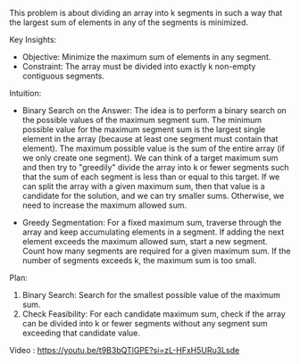 This problem is about dividing an array into k segments in such a way that the largest sum of elements in any of the segments is minimized.

Key Insights:
 - Objective: Minimize the maximum sum of elements in any segment.
 - Constraint: The array must be divided into exactly k non-empty contiguous segments.

Intuition: 
 - Binary Search on the Answer: The idea is to perform a binary search on the possible values of the maximum segment sum. The minimum possible   value for the maximum segment sum is the largest single element in the array (because at least one segment must contain that element). The maximum possible value is the sum of the entire array (if we only create one segment). We can think of a target maximum sum and then try to "greedily" divide the array into k or fewer segments such that the sum of each segment is less than or equal to this target. If we can split the array with a given maximum sum, then that value is a candidate for the solution, and we can try smaller sums. Otherwise, we need to increase the maximum allowed sum.

 - Greedy Segmentation: For a fixed maximum sum, traverse through the array and keep accumulating elements in a segment. If adding the next element exceeds the maximum allowed sum, start a new segment. Count how many segments are required for a given maximum sum. If the number of segments exceeds k, the maximum sum is too small.

Plan: 
1. Binary Search: Search for the smallest possible value of the maximum sum.
2. Check Feasibility: For each candidate maximum sum, check if the array can be divided into k or fewer segments without any segment sum exceeding that candidate value.

Video : https://youtu.be/t9B3bQTlGPE?si=zL-HFxH5URu3Lsde